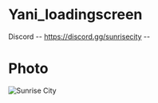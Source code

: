 # Yani_loadingscreen

Discord  -- https://discord.gg/sunrisecity -- 

# Photo

![Sunrise City](https://github.com/YaniBarbayani/Yani_loadingscreen/assets/121999573/4355f9e0-4e70-4f94-9c5e-00741f433e15)
